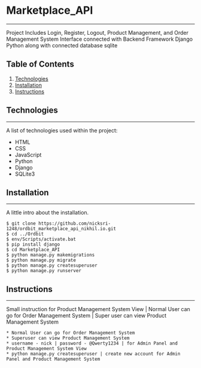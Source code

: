 # Marketplace_API
***
Project Includes Login, Register, Logout, Product Management, and Order Management System Interface connected with Backend Framework Django Python along with connected database sqlite

## Table of Contents
1. [Technologies](#technologies)
2. [Installation](#installation)
3. [Instructions](#instructions)

## Technologies
***
A list of technologies used within the project:
* HTML 
* CSS
* JavaScript
* Python
* Django
* SQLite3

## Installation
***
A little intro about the installation. 
```
$ git clone https://github.com/nicksri-1248/ordbit_marketplace_api_nikhil.io.git
$ cd ../Ordbit
$ env/Scripts/activate.bat
$ pip install django
$ cd Marketplace_API
$ python manage.py makemigrations
$ python manage.py migrate
$ python manage.py createsuperuser
$ python manage.py runserver
```

## Instructions
***
Small instruction for Product Management System View | Normal User can go for Order Management System | Super user can view Product Management System
```
* Normal User can go for Order Management System
* Superuser can view Product Management System
* username - nick | password - @Qwerty1234 | for Admin Panel and Product Management System View
* python manage.py createsuperuser | create new account for Admin Panel and Product Management System
```